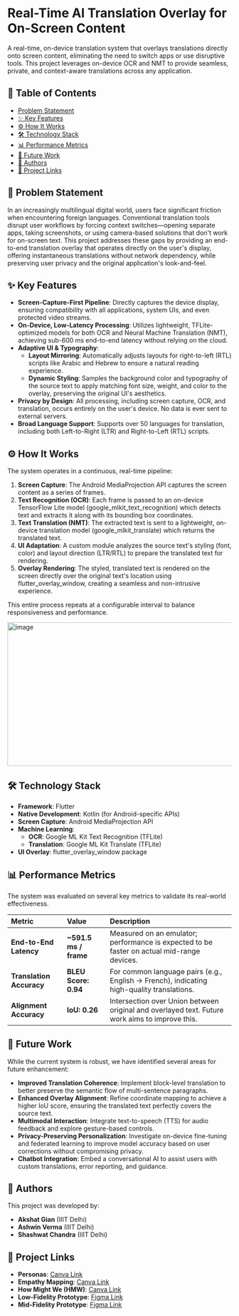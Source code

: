 # **Real-Time AI Translation Overlay for On-Screen Content**

A real-time, on-device translation system that overlays translations directly onto screen content, eliminating the need to switch apps or use disruptive tools. This project leverages on-device OCR and NMT to provide seamless, private, and context-aware translations across any application.

## **📖 Table of Contents**

* [Problem Statement](https://www.google.com/search?q=%23-problem-statement)  
* [✨ Key Features](https://www.google.com/search?q=%23-key-features)  
* [⚙️ How It Works](https://www.google.com/search?q=%23%EF%B8%8F-how-it-works)  
* [🛠️ Technology Stack](https://www.google.com/search?q=%23%EF%B8%8F-technology-stack)  
* [📊 Performance Metrics](https://www.google.com/search?q=%23-performance-metrics)  
* [🚀 Future Work](https://www.google.com/search?q=%23-future-work)  
* [👥 Authors](https://www.google.com/search?q=%23-authors)  
* [🔗 Project Links](https://www.google.com/search?q=%23-project-links)

## **🎯 Problem Statement**

In an increasingly multilingual digital world, users face significant friction when encountering foreign languages. Conventional translation tools disrupt user workflows by forcing context switches—opening separate apps, taking screenshots, or using camera-based solutions that don't work for on-screen text. This project addresses these gaps by providing an end-to-end translation overlay that operates directly on the user's display, offering instantaneous translations without network dependency, while preserving user privacy and the original application's look-and-feel.

## **✨ Key Features**

* **Screen-Capture-First Pipeline**: Directly captures the device display, ensuring compatibility with all applications, system UIs, and even protected video streams.  
* **On-Device, Low-Latency Processing**: Utilizes lightweight, TFLite-optimized models for both OCR and Neural Machine Translation (NMT), achieving sub-600 ms end-to-end latency without relying on the cloud.  
* **Adaptive UI & Typography**:  
  * **Layout Mirroring**: Automatically adjusts layouts for right-to-left (RTL) scripts like Arabic and Hebrew to ensure a natural reading experience.  
  * **Dynamic Styling**: Samples the background color and typography of the source text to apply matching font size, weight, and color to the overlay, preserving the original UI's aesthetics.  
* **Privacy by Design**: All processing, including screen capture, OCR, and translation, occurs entirely on the user's device. No data is ever sent to external servers.  
* **Broad Language Support**: Supports over 50 languages for translation, including both Left-to-Right (LTR) and Right-to-Left (RTL) scripts.

## **⚙️ How It Works**

The system operates in a continuous, real-time pipeline:

1. **Screen Capture**: The Android MediaProjection API captures the screen content as a series of frames.  
2. **Text Recognition (OCR)**: Each frame is passed to an on-device TensorFlow Lite model (google\_mlkit\_text\_recognition) which detects text and extracts it along with its bounding box coordinates.  
3. **Text Translation (NMT)**: The extracted text is sent to a lightweight, on-device translation model (google\_mlkit\_translate) which returns the translated text.  
4. **UI Adaptation**: A custom module analyzes the source text's styling (font, color) and layout direction (LTR/RTL) to prepare the translated text for rendering.  
5. **Overlay Rendering**: The styled, translated text is rendered on the screen directly over the original text's location using flutter\_overlay\_window, creating a seamless and non-intrusive experience.

This entire process repeats at a configurable interval to balance responsiveness and performance.

<img width="1019" height="322" alt="image" src="https://github.com/user-attachments/assets/d08b6c8c-9fc9-4b7c-b894-4a1471194cee" />


## **🛠️ Technology Stack**

* **Framework**: Flutter  
* **Native Development**: Kotlin (for Android-specific APIs)  
* **Screen Capture**: Android MediaProjection API  
* **Machine Learning**:  
  * **OCR**: Google ML Kit Text Recognition (TFLite)  
  * **Translation**: Google ML Kit Translate (TFLite)  
* **UI Overlay**: flutter\_overlay\_window package

## **📊 Performance Metrics**

The system was evaluated on several key metrics to validate its real-world effectiveness.

| Metric | Value | Description |
| :---- | :---- | :---- |
| **End-to-End Latency** | **\~591.5 ms / frame** | Measured on an emulator; performance is expected to be faster on actual mid-range devices. |
| **Translation Accuracy** | **BLEU Score: 0.94** | For common language pairs (e.g., English → French), indicating high-quality translations. |
| **Alignment Accuracy** | **IoU: 0.26** | Intersection over Union between original and overlayed text. Future work aims to improve this. |

## **🚀 Future Work**

While the current system is robust, we have identified several areas for future enhancement:

* **Improved Translation Coherence**: Implement block-level translation to better preserve the semantic flow of multi-sentence paragraphs.  
* **Enhanced Overlay Alignment**: Refine coordinate mapping to achieve a higher IoU score, ensuring the translated text perfectly covers the source text.  
* **Multimodal Interaction**: Integrate text-to-speech (TTS) for audio feedback and explore gesture-based controls.  
* **Privacy-Preserving Personalization**: Investigate on-device fine-tuning and federated learning to improve model accuracy based on user corrections without compromising privacy.  
* **Chatbot Integration**: Embed a conversational AI to assist users with custom translations, error reporting, and guidance.

## **👥 Authors**

This project was developed by:

* **Akshat Gian** (IIIT Delhi)  
* **Ashwin Verma** (IIIT Delhi)  
* **Shashwat Chandra** (IIIT Delhi)

## **🔗 Project Links**

* **Personas**: [Canva Link](https://www.canva.com/design/DAGey0rvWew/ZaTptZNei4P7R4hl71qSzg/edit?utm_content=DAGey0rvWew&utm_campaign=designshare&utm_medium=link2&utm_source=sharebutton)  
* **Empathy Mapping**: [Canva Link](https://www.canva.com/design/DAGesvLZf9M/PoRovw8BZk8M64Sxx_B0og/edit)  
* **How Might We (HMW)**: [Canva Link](https://www.canva.com/design/DAGe3OindoI/otep5-CIi1Ot9cC-JHj75g/edit)  
* **Low-Fidelity Prototype**: [Figma Link](https://www.figma.com/design/HU87dqw6TvPrrUZyDeyaHg/Untitled?node-id=0-1&t=oBYimbqi1zN7XQBQ-1)  
* **Mid-Fidelity Prototype**: [Figma Link](https://www.figma.com/design/HU87dqw6TvPrrUZyDeyaHg/Untitled?node-id=0-1&t=oBYimbqi1zN7XQBQ-1)

